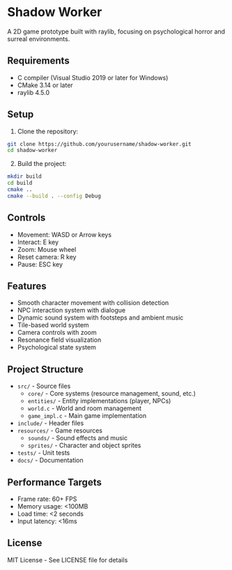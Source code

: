 # Shadow Worker

A 2D game prototype built with raylib, focusing on psychological horror and surreal environments.

## Requirements

- C compiler (Visual Studio 2019 or later for Windows)
- CMake 3.14 or later
- raylib 4.5.0

## Setup

1. Clone the repository:
```bash
git clone https://github.com/yourusername/shadow-worker.git
cd shadow-worker
```

2. Build the project:
```bash
mkdir build
cd build
cmake ..
cmake --build . --config Debug
```

## Controls

- Movement: WASD or Arrow keys
- Interact: E key
- Zoom: Mouse wheel
- Reset camera: R key
- Pause: ESC key

## Features

- Smooth character movement with collision detection
- NPC interaction system with dialogue
- Dynamic sound system with footsteps and ambient music
- Tile-based world system
- Camera controls with zoom
- Resonance field visualization
- Psychological state system

## Project Structure

- `src/` - Source files
  - `core/` - Core systems (resource management, sound, etc.)
  - `entities/` - Entity implementations (player, NPCs)
  - `world.c` - World and room management
  - `game_impl.c` - Main game implementation
- `include/` - Header files
- `resources/` - Game resources
  - `sounds/` - Sound effects and music
  - `sprites/` - Character and object sprites
- `tests/` - Unit tests
- `docs/` - Documentation

## Performance Targets

- Frame rate: 60+ FPS
- Memory usage: <100MB
- Load time: <2 seconds
- Input latency: <16ms

## License

MIT License - See LICENSE file for details 